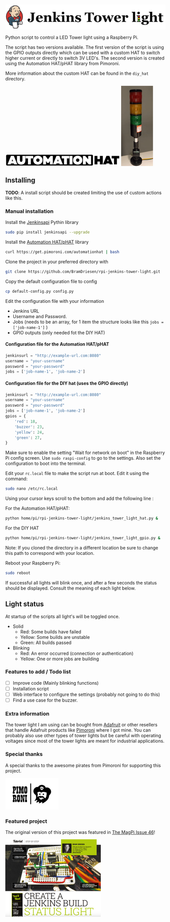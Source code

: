 <img src="images/jenkins_tower_light_logo.png" alt="Jenkins Tower Light Logo" title="Jenkins Tower Light Logo"  style="max-width:100%;" />

Python script to control a LED Tower light using a Raspberry Pi.

The script has two versions available. The first version of the script is using the GPIO outputs directly which can be used with a custom HAT to switch higher current or directly to switch 3V LED's. The second version is created using the Automation HAT/pHAT library from Pimoroni.

More information about the custom HAT can be found in the `diy_hat` directory.

<img src="images/autohat_360.png" alt="Automation HAT/pHAT logo" title="Automation HAT/pHAT logo" />

<img src="images/tower-crop.gif" alt="Adafruit LED Tower (gif)" title="Adafruit LED Tower (gif)"  width="100" />

## Installing
**TODO**: A install script should be created limiting the use of custom actions like this.


### Manual installation

Install the [Jenkinsapi][1] Pythin library
```sh
sudo pip install jenkinsapi --upgrade
```

Install the [Automation HAT/pHAT][4] library
```sh
curl https://get.pimoroni.com/automationhat | bash
```

Clone the project in your preferred directory with
```sh
git clone https://github.com/BramDriesen/rpi-jenkins-tower-light.git
```

Copy the default configuration file to config
```sh
cp default-config.py config.py
```

Edit the configuration file with your information
 - Jenkins URL
 - Username and Password.
 - Jobs (needs to be an array, for 1 item the structure looks like this `jobs = ['job-name-1']` )
 - GPIO outputs (only needed fot the DIY HAT)

#### Configuration file for the **Automation HAT/pHAT**
```py
jenkinsurl = "http://example-url.com:8080"
username = "your-username"
password = "your-password"
jobs = ['job-name-1', 'job-name-2']
```

#### Configuration file for the DIY hat (uses the GPIO directly)
```py
jenkinsurl = "http://example-url.com:8080"
username = "your-username"
password = "your-password"
jobs = ['job-name-1', 'job-name-2']
gpios = {
    'red': 18,
    'buzzer': 23,
    'yellow': 24,
    'green': 27,
}
```

Make sure to enable the setting "Wait for network on boot" in the Raspberry Pi config screen. Use `sudo raspi-config` to go to the settings. Also set the configuration to boot into the terminal.

Edit your `rc.local` file to make the script run at boot. Edit it using the command:
```sh
sudo nano /etc/rc.local
```
Using your cursor keys scroll to the bottom and add the following line :

For the Automation HAT/pHAT:
```sh
python home/pi/rpi-jenkins-tower-light/jenkins_tower_light_hat.py &
```

For the DIY HAT
```sh
python home/pi/rpi-jenkins-tower-light/jenkins_tower_light_gpio.py &
```

Note: If you cloned the directory in a different location be sure to change this path to correspond with your location.

Reboot your Raspberry Pi:
```sh
sudo reboot
```
If successful all lights will blink once, and after a few seconds the status should be displayed. Consult the meaning of each light below.

## Light status
At startup of the scripts all light's will be toggled once.

- Solid
    - Red: Some builds have failed
    - Yellow: Some builds are unstable
    - Green: All builds passed
- Blinking
    - Red: An error occurred (connection or authentication)
    - Yellow: One or more jobs are building

### Features to add / Todo list
- [ ] Improve code (Mainly blinking functions)
- [ ] Installation script
- [ ] Web interface to configure the settings (probably not going to do this)
- [ ] Find a use case for the buzzer.

### Extra information
The tower light I am using can be bought from [Adafruit][2] or other resellers that handle Adafruit products like [Pimoroni][3] where I got mine. You can probably also use other types of tower lights but be careful with operating voltages since most of the tower lights are meant for industrial applications.

### Special thanks
A special thanks to the awesome pirates from Pimoroni for supporting this project.

<img src="images/pimoroni.png" alt="Pimoroni logo" title="Pimoroni logo" height="100"/>

### Featured project
The original version of this project was featured in [The MagPi Issue 46][5]!

<img src="images/TheMagPi46.png" alt="Featured in The MagPi Issue 46" title="Featured in The MagPi Issue 46"  width="300" />

[1]: https://github.com/pycontribs/jenkinsapi
[2]: https://www.adafruit.com/products/2993
[3]: https://shop.pimoroni.com/products/tower-light-red-yellow-green-alert-light-with-buzzer-12vdc
[4]: https://github.com/pimoroni/automation-hat
[5]: https://www.raspberrypi.org/magpi/issues/46/
